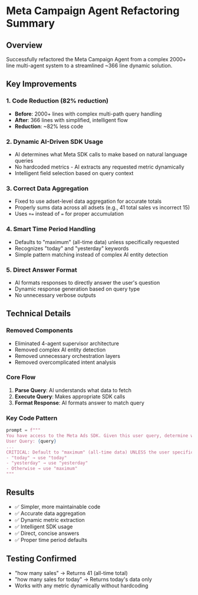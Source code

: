 # Meta Campaign Agent Refactoring Summary

## Overview
Successfully refactored the Meta Campaign Agent from a complex 2000+ line multi-agent system to a streamlined ~366 line dynamic solution.

## Key Improvements

### 1. Code Reduction (82% reduction)
- **Before**: 2000+ lines with complex multi-path query handling
- **After**: 366 lines with simplified, intelligent flow
- **Reduction**: ~82% less code

### 2. Dynamic AI-Driven SDK Usage
- AI determines what Meta SDK calls to make based on natural language queries
- No hardcoded metrics - AI extracts any requested metric dynamically
- Intelligent field selection based on query context

### 3. Correct Data Aggregation
- Fixed to use adset-level data aggregation for accurate totals
- Properly sums data across all adsets (e.g., 41 total sales vs incorrect 15)
- Uses `+=` instead of `=` for proper accumulation

### 4. Smart Time Period Handling
- Defaults to "maximum" (all-time data) unless specifically requested
- Recognizes "today" and "yesterday" keywords
- Simple pattern matching instead of complex AI entity detection

### 5. Direct Answer Format
- AI formats responses to directly answer the user's question
- Dynamic response generation based on query type
- No unnecessary verbose outputs

## Technical Details

### Removed Components
- Eliminated 4-agent supervisor architecture
- Removed complex AI entity detection
- Removed unnecessary orchestration layers
- Removed overcomplicated intent analysis

### Core Flow
1. **Parse Query**: AI understands what data to fetch
2. **Execute Query**: Makes appropriate SDK calls
3. **Format Response**: AI formats answer to match query

### Key Code Pattern
```python
prompt = f"""
You have access to the Meta Ads SDK. Given this user query, determine what data to fetch.
User Query: {query}
...
CRITICAL: Default to "maximum" (all-time data) UNLESS the user specifically mentions:
- "today" → use "today"
- "yesterday" → use "yesterday"
- Otherwise → use "maximum"
"""
```

## Results
- ✅ Simpler, more maintainable code
- ✅ Accurate data aggregation
- ✅ Dynamic metric extraction
- ✅ Intelligent SDK usage
- ✅ Direct, concise answers
- ✅ Proper time period defaults

## Testing Confirmed
- "how many sales" → Returns 41 (all-time total)
- "how many sales for today" → Returns today's data only
- Works with any metric dynamically without hardcoding